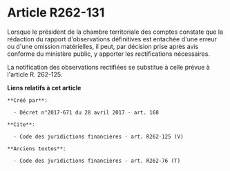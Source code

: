 # Article R262-131

Lorsque le président de la chambre territoriale des comptes constate que la rédaction du rapport d'observations définitives
est entachée d'une erreur ou d'une omission matérielles, il peut, par décision prise après avis conforme du ministère public,
y apporter les rectifications nécessaires. 

La notification des observations rectifiées se substitue à celle prévue à l'article R. 262-125.

**Liens relatifs à cet article**

	**Créé par**:

	  - Décret n°2017-671 du 28 avril 2017 - art. 168

	**Cite**:

	  - Code des juridictions financières - art. R262-125 (V)

	**Anciens textes**:

	  - Code des juridictions financières - art. R262-76 (T)
